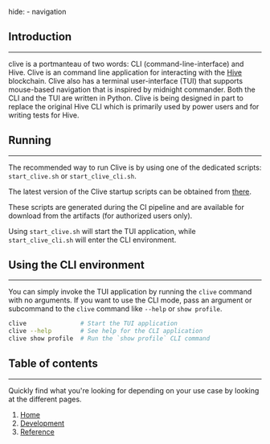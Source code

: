 hide: - navigation

## Introduction

---

clive is a portmanteau of two words: CLI (command-line-interface) and Hive. Clive is an command line application for
interacting with the [Hive](https://gitlab.syncad.com/hive/hive) blockchain. Clive also has a terminal user-interface
(TUI) that supports mouse-based navigation that is inspired by midnight commander. Both the CLI and the TUI are written
in Python. Clive is being designed in part to replace the original Hive CLI which is primarily used by power users and
for writing tests for Hive.

## Running

---

The recommended way to run Clive is by using one of the dedicated scripts: `start_clive.sh` or `start_clive_cli.sh`.

The latest version of the Clive startup scripts can be obtained from [there](https://gtg.openhive.network/get/clive/).

These scripts are generated during the CI pipeline and are available for download from the artifacts (for authorized
users only).

Using `start_clive.sh` will start the TUI application, while `start_clive_cli.sh` will enter the CLI environment.

## Using the CLI environment

---

You can simply invoke the TUI application by running the `clive` command with no arguments. If you want to use the CLI
mode, pass an argument or subcommand to the `clive` command like `--help` or `show profile`.

```bash
clive               # Start the TUI application
clive --help        # See help for the CLI application
clive show profile  # Run the `show profile` CLI command
```

## Table of contents

---

Quickly find what you're looking for depending on your use case by looking at the different pages.

1. [Home](index.md)
2. [Development](development.md)
3. [Reference](reference.md)
